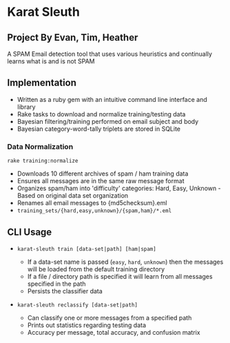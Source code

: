 # Karat Sleuth
## Project By Evan, Tim, Heather


A SPAM Email detection tool that uses various heuristics and continually learns
what is and is not SPAM


## Implementation

 * Written as a ruby gem with an intuitive command line interface and library
 * Rake tasks to download and normalize training/testing data
 * Bayesian filtering/training performed on email subject and body
 * Bayesian category-word-tally triplets are stored in SQLite


### Data Normalization

`rake training:normalize`

 * Downloads 10 different archives of spam / ham training data
 * Ensures all messages are in the same raw message format
 * Organizes spam/ham into 'difficulty' categories: Hard, Easy, Unknown -
   Based on original data set organization
 * Renames all email messages to {md5checksum}.eml
 * `training_sets/{hard,easy,unknown}/{spam,ham}/*.eml`


## CLI Usage

 * `karat-sleuth train [data-set|path] [ham|spam]`
   - If a data-set name is passed (`easy`, `hard`, `unknown`) then the messages
    will be loaded from the default training directory
   - If a file / directory path is specified it will learn from all messages
    specified in the path
   - Persists the classifier data

 * `karat-sleuth reclassify [data-set|path]`
   - Can classify one or more messages from a specified path
   - Prints out statistics regarding testing data
   - Accuracy per message, total accuracy, and confusion matrix
 
